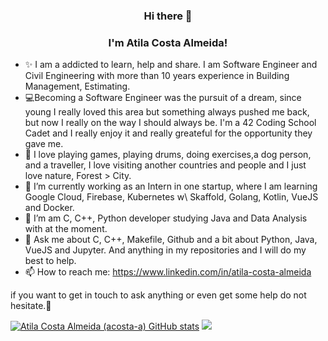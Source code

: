 <h3 align="center">Hi there 🚀</h3>
<h3 align="center">I'm Atila Costa Almeida! </h3>

- ✨ I am a addicted to learn, help and share. I am Software Engineer and Civil Engineering with more than 10 years experience in Building Management, Estimating.
- 💻Becoming a Software Engineer was the pursuit of a dream, since young I really loved this area but something always pushed me back, but now I really on the
way I should always be. I'm a 42 Coding School Cadet and I really enjoy it and really greateful for the opportunity they gave me.
- 🤝 I love playing games, playing drums, doing exercises,a dog person, and a traveller, I love visiting another countries and people and I just love nature, Forest > City. 
- 🔭 I’m currently working as an Intern in one startup, where I am learning Google Cloud, Firebase, Kubernetes w\ Skaffold, Golang, Kotlin, VueJS and Docker.
- 🌱 I’m am  C, C++, Python developer studying Java and Data Analysis with at the moment.
- 💬 Ask me about C, C++, Makefile, Github and a bit about Python, Java, VueJS and Jupyter. And anything in my repositories and I will do my best to help.
- 📫 How to reach me: https://www.linkedin.com/in/atila-costa-almeida

if you want to get in touch to ask anything or even get some help do not hesitate.👋

[![Atila Costa Almeida (acosta-a) GitHub stats](https://github-readme-stats.vercel.app/api/top-langs?username=rgenge&hide=scss,stylus,blade,jupyter%20notebook,batchfile,dockerfile,typescript&theme=algolia&show_icons=true)](https://github.com/rgenge)
<img src="https://github-readme-stats.vercel.app/api?username=rgenge&show_icons=true&theme=dark"/>

